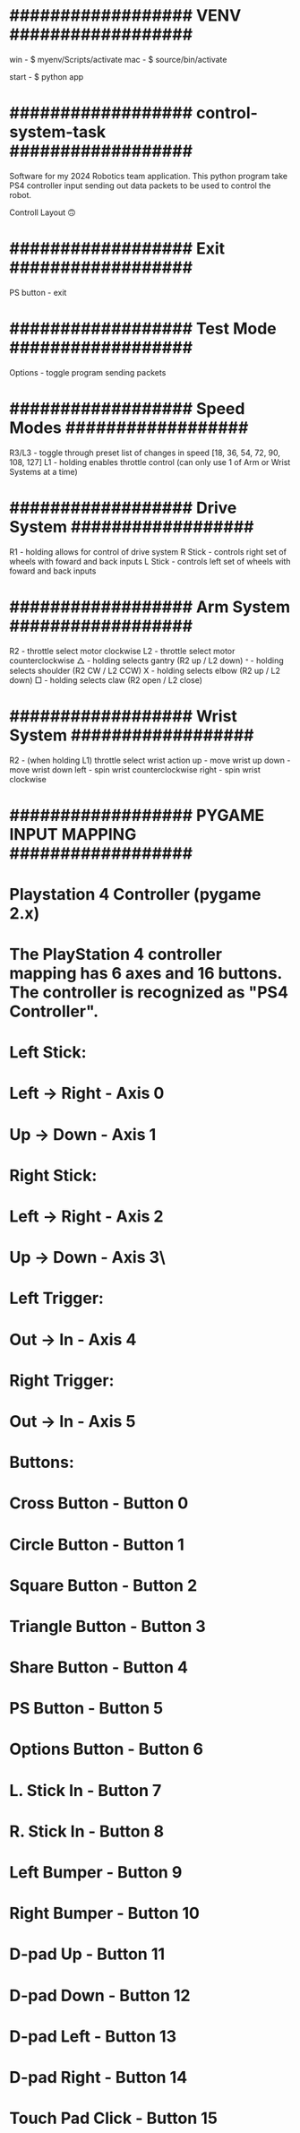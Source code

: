 # ################## VENV ################## #

win       - $ myenv/Scripts/activate
mac       - $ source/bin/activate

start     - $ python app

# ################## control-system-task ################## #

Software for my 2024 Robotics team application. This python program take PS4 controller input sending out data packets to be used to control the robot.

Controll Layout 🙃

# ################## Exit ################## #

PS button - exit

# ################## Test Mode ################## #

Options   - toggle program sending packets

# ################## Speed Modes ################## #

R3/L3     - toggle through preset list of changes in speed [18, 36, 54, 72, 90, 108, 127]
L1        - holding enables throttle control (can only use 1 of Arm or Wrist Systems at a time)

# ################## Drive System ################## #

R1        - holding allows for control of drive system
R Stick   - controls right set of wheels with foward and back inputs
L Stick   - controls left set of wheels with foward and back inputs

# ################## Arm System ################## #

R2        - throttle select motor clockwise
L2        - throttle select motor counterclockwise
△        - holding selects gantry (R2 up / L2 down)
𐤏        - holding selects shoulder (R2 CW / L2 CCW)
X         - holding selects elbow (R2 up / L2 down)
□         - holding selects claw (R2 open / L2 close)

# ################## Wrist System ################## #

R2        - (when holding L1) throttle select wrist action
up        - move wrist up
down      - move wrist down
left      - spin wrist counterclockwise
right     - spin wrist clockwise

# ################## PYGAME INPUT MAPPING ################## #


# Playstation 4 Controller (pygame 2.x)
# The PlayStation 4 controller mapping has 6 axes and 16 buttons. The controller is recognized as "PS4 Controller".

# Left Stick:
# Left -> Right   - Axis 0
# Up   -> Down    - Axis 1
# 
# Right Stick:
# Left -> Right   - Axis 2
# Up   -> Down    - Axis 3\

# Left Trigger:
# Out -> In       - Axis 4

# Right Trigger:
# Out -> In       - Axis 5

# Buttons:
# Cross Button    - Button 0
# Circle Button   - Button 1
# Square Button   - Button 2
# Triangle Button - Button 3
# Share Button    - Button 4
# PS Button       - Button 5
# Options Button  - Button 6
# L. Stick In     - Button 7
# R. Stick In     - Button 8
# Left Bumper     - Button 9
# Right Bumper    - Button 10
# D-pad Up        - Button 11
# D-pad Down      - Button 12
# D-pad Left      - Button 13
# D-pad Right     - Button 14
# Touch Pad Click - Button 15
